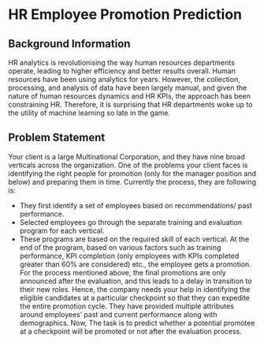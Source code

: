 # HR Employee Promotion Prediction
## Background Information
HR analytics is revolutionising the way human resources departments operate, leading
to higher efficiency and better results overall. Human resources have been using
analytics for years. However, the collection, processing, and analysis of data have been
largely manual, and given the nature of human resources dynamics and HR KPIs, the
approach has been constraining HR. Therefore, it is surprising that HR departments
woke up to the utility of machine learning so late in the game.

## Problem Statement
Your client is a large Multinational Corporation, and they have nine broad verticals
across the organization. One of the problems your client faces is identifying the right
people for promotion (only for the manager position and below) and preparing them in
time.
Currently the process, they are following is:
- They first identify a set of employees based on recommendations/ past
performance.
- Selected employees go through the separate training and evaluation program for
each vertical.
- These programs are based on the required skill of each vertical. At the end of the
program, based on various factors such as training performance, KPI completion
(only employees with KPIs completed greater than 60% are considered) etc., the
employee gets a promotion.
For the process mentioned above, the final promotions are only announced after the
evaluation, and this leads to a delay in transition to their new roles. Hence, the company
needs your help in identifying the eligible candidates at a particular checkpoint so that
they can expedite the entire promotion cycle.
They have provided multiple attributes around employees’ past and current performance
along with demographics. Now, The task is to predict whether a potential promotee at a
checkpoint will be promoted or not after the evaluation process.
